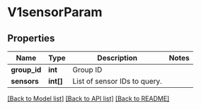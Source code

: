 # V1sensorParam

## Properties
Name | Type | Description | Notes
------------ | ------------- | ------------- | -------------
**group_id** | **int** | Group ID | 
**sensors** | **int[]** | List of sensor IDs to query. | 

[[Back to Model list]](../README.md#documentation-for-models) [[Back to API list]](../README.md#documentation-for-api-endpoints) [[Back to README]](../README.md)



